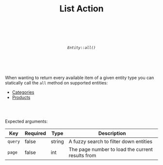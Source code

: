 <h1 align="center">
  <br />
  <br />
  List Action
  <br />
  <br />
  <br />
</h1>

<h6 align="center">
  <br />
  <code>Entity::all()</code>
  <br />
  <br />
  <br />
  <br />
</h6>

When wanting to return every available item of a given entity
type you can statically call the `all` method on supported entities:

* [Categories](../entities/categories.md)
* [Products](../entities/products.md)

<br />
<br />

Expected arguments:

| Key     | Required | Type   | Description                                      |
|---------|----------|--------|--------------------------------------------------|
| `query` | false    | string | A fuzzy search to filter down entities           |
| `page`  | false    | int    | The page number to load the current results from |

<br />
<br />
